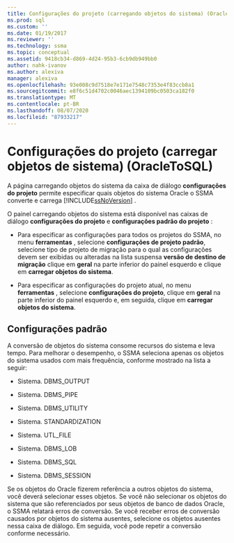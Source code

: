 ```yaml
---
title: Configurações do projeto (carregando objetos do sistema) (OracleToSQL) | Microsoft Docs
ms.prod: sql
ms.custom: ''
ms.date: 01/19/2017
ms.reviewer: ''
ms.technology: ssma
ms.topic: conceptual
ms.assetid: 9418cb34-d869-4d24-95b3-6cb9db949bb0
author: nahk-ivanov
ms.author: alexiva
manager: alexiva
ms.openlocfilehash: 93e008c9d7518e7e171e7548c7353e4f83ccb8a1
ms.sourcegitcommit: e8f6c51d4702c0046aec1394109bc0503ca182f0
ms.translationtype: MT
ms.contentlocale: pt-BR
ms.lasthandoff: 08/07/2020
ms.locfileid: "87933217"
---
```

# <a name="project-settingsloading-system-objects-oracletosql"></a>Configurações do projeto (carregar objetos de sistema) (OracleToSQL)
A página carregando objetos do sistema da caixa de diálogo **configurações do projeto** permite especificar quais objetos do sistema Oracle o SSMA converte e carrega [!INCLUDE[ssNoVersion](../../includes/ssnoversion-md.md)] .  
  
O painel carregando objetos do sistema está disponível nas caixas de diálogo **configurações do projeto** e **configurações padrão do projeto** :  
  
-   Para especificar as configurações para todos os projetos do SSMA, no menu **ferramentas** , selecione **configurações de projeto padrão**, selecione tipo de projeto de migração para o qual as configurações devem ser exibidas ou alteradas na lista suspensa **versão de destino de migração** clique em **geral** na parte inferior do painel esquerdo e clique em **carregar objetos do sistema**.  
  
-   Para especificar as configurações do projeto atual, no menu **ferramentas** , selecione **configurações do projeto**, clique em **geral** na parte inferior do painel esquerdo e, em seguida, clique em **carregar objetos do sistema**.  
  
## <a name="default-settings"></a>Configurações padrão  
A conversão de objetos do sistema consome recursos do sistema e leva tempo. Para melhorar o desempenho, o SSMA seleciona apenas os objetos do sistema usados com mais frequência, conforme mostrado na lista a seguir:  
  
-   Sistema. DBMS_OUTPUT  
  
-   Sistema. DBMS_PIPE  
  
-   Sistema. DBMS_UTILITY  
  
-   Sistema. STANDARDIZATION  
  
-   Sistema. UTL_FILE  
  
-   Sistema. DBMS_LOB  
  
-   Sistema. DBMS_SQL  
  
-   Sistema. DBMS_SESSION  
  
Se os objetos do Oracle fizerem referência a outros objetos do sistema, você deverá selecionar esses objetos. Se você não selecionar os objetos do sistema que são referenciados por seus objetos de banco de dados Oracle, o SSMA relatará erros de conversão. Se você receber erros de conversão causados por objetos do sistema ausentes, selecione os objetos ausentes nessa caixa de diálogo. Em seguida, você pode repetir a conversão conforme necessário.  
  
